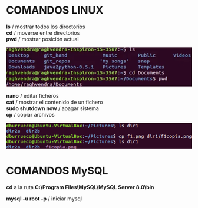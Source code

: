 # COMANDOS LINUX

**ls**  /  mostrar todos los directorios <br>
**cd**  /  moverse entre directorios <br>
**pwd**  /  mostrar posición actual <br>

![](/img/lscdpwd.png) <br>

**nano**  /  editar ficheros <br>
**cat**  /  mostrar el contenido de un fichero <br>
**sudo shutdown now**  /  apagar sistema <br>
**cp**  /  copiar archivos <br> 

![](/img/cp.png)

# COMANDOS MySQL

**cd** a la ruta **C:\Program Files\MySQL\MySQL Server 8.0\bin**

**mysql -u root -p**  /  iniciar mysql



